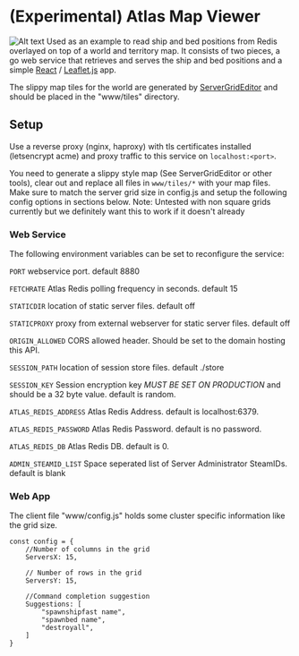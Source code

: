# (Experimental) Atlas Map Viewer
![Alt text](Example1.jpg?raw=true "Exmaple1")
Used as an example to read ship and bed positions from Redis overlayed on top of a world and territory map.  It consists of two pieces, a go web service that retrieves and serves the ship and bed positions and a simple [React](https://reactjs.org/) / [Leaflet.js](https://leafletjs.com/) app.

The slippy map tiles for the world are generated by [ServerGridEditor](https://github.com/GrapeshotGames/ServerGridEditor) and should be placed in the "www/tiles" directory.

## Setup
Use a reverse proxy (nginx, haproxy) with tls certificates installed (letsencrypt acme) and proxy traffic to this service on `localhost:<port>`.

You need to generate a slippy style map (See ServerGridEditor or other tools), clear out and replace all files in `www/tiles/*` with your map files. Make sure to match the server grid size in config.js and setup the following config options in sections below. Note: Untested with non square grids currently but we definitely want this to work if it doesn't already

### Web Service
The following environment variables can be set to reconfigure the service:

`PORT` webservice port. default 8880

`FETCHRATE` Atlas Redis polling frequency in seconds. default 15

`STATICDIR` location of static server files. default off

`STATICPROXY` proxy from external webserver for static server files. default off

`ORIGIN_ALLOWED` CORS allowed header. Should be set to the domain hosting this API.

`SESSION_PATH` location of session store files. default ./store

`SESSION_KEY` Session encryption key *MUST BE SET ON PRODUCTION* and should be a 32 byte value. default is random.

`ATLAS_REDIS_ADDRESS` Atlas Redis Address. default is localhost:6379.

`ATLAS_REDIS_PASSWORD` Atlas Redis Password. default is no password.

`ATLAS_REDIS_DB` Atlas Redis DB. default is 0.

`ADMIN_STEAMID_LIST` Space seperated list of Server Administrator SteamIDs. default is blank

### Web App
The client file "www/config.js" holds some cluster specific information like the grid size.
```
const config = {
    //Number of columns in the grid
    ServersX: 15,
	
    // Number of rows in the grid
    ServersY: 15,
	
    //Command completion suggestion
    Suggestions: [
        "spawnshipfast name",
        "spawnbed name",
        "destroyall",
    ]
}
```
